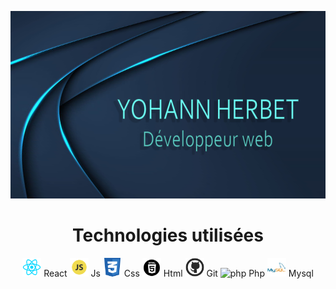 
<p>
  <img src="https://github.com/YohannHERBET/YOHANNHERBET/blob/main/img/img-yohann.png" alt="background" height="300" width="100%" style="margin-right: 20px"/>
</p>
<h1 align="center">Technologies utilisées</h1>
<p align="center">
  <img src="https://github.com/YohannHERBET/YOHANNHERBET/blob/main/img/logo-react.png" alt="react" height="30" width="30"/>
  React
  <img src="https://github.com/YohannHERBET/YOHANNHERBET/blob/main/img/javascript.png" alt="javascript" height="30" width="30"/>
  Js
  <img src="https://github.com/YohannHERBET/YOHANNHERBET/blob/main/img/css.png" alt="css" height="30" width="30"/>
  Css
  <img src="https://github.com/YohannHERBET/YOHANNHERBET/blob/main/img/html.png" alt="html" height="30" width="30"/>
  Html
  <img src="https://github.com/YohannHERBET/YOHANNHERBET/blob/main/img/git.png" alt="git" height="30" width="30"/>
  Git
  <img src="https://github.com/YohannHERBET/YOHANNHERBET/blob/main/img/php" alt="php" height="30" width="30"/>
  Php
  <img src="https://github.com/YohannHERBET/YOHANNHERBET/blob/main/img/mysql.png" alt="mysql" height="30" width="30"/>
  Mysql
</p>